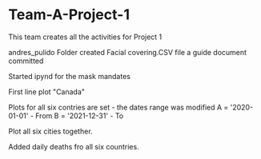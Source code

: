 # Team-A-Project-1
This team creates all the activities for Project 1

andres_pulido Folder created
Facial covering.CSV file a guide document committed 

Started ipynd for the mask mandates

First line plot "Canada"

Plots for all six contries are set - the dates range was modified 
A = '2020-01-01' - From 
B = '2021-12-31' - To


Plot all six cities together.

Added daily deaths fro all six countries.